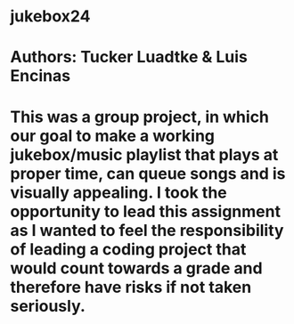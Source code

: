 # jukebox24
# Authors: Tucker Luadtke & Luis Encinas
# This was a group project, in which our goal to make a working jukebox/music playlist that plays at proper time, can queue songs and is visually appealing. I took the opportunity to lead this assignment as I wanted to feel the responsibility of leading a coding project that would count towards a grade and therefore have risks if not taken seriously. 
